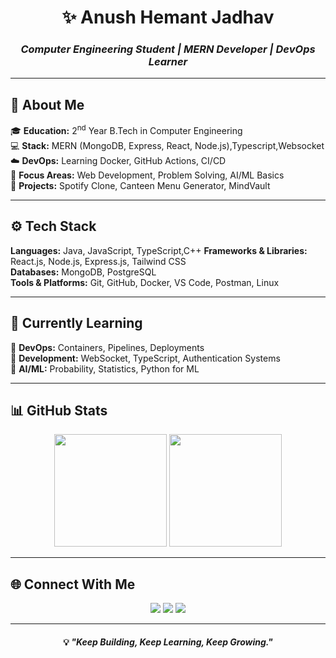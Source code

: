<!-- studentanush/README.md -->

<h1 align="center">✨ <b>Anush Hemant Jadhav</b></h1>
<h3 align="center"><i>Computer Engineering Student | MERN Developer | DevOps Learner</i></h3>

---

## 📘 About Me

🎓 **Education:** 2<sup>nd</sup> Year B.Tech in Computer Engineering  
💻 **Stack:** MERN (MongoDB, Express, React, Node.js),Typescript,Websocket  
☁️ **DevOps:** Learning Docker, GitHub Actions, CI/CD  
🧠 **Focus Areas:** Web Development, Problem Solving, AI/ML Basics  
🚀 **Projects:** Spotify Clone, Canteen Menu Generator, MindVault  

---

## ⚙️ Tech Stack

**Languages:** Java, JavaScript, TypeScript,C++ 
**Frameworks & Libraries:** React.js, Node.js, Express.js, Tailwind CSS  
**Databases:** MongoDB, PostgreSQL  
**Tools & Platforms:** Git, GitHub, Docker, VS Code, Postman, Linux  

---

## 🧩 Currently Learning

🔹 **DevOps:** Containers, Pipelines, Deployments  
🔹 **Development:** WebSocket, TypeScript, Authentication Systems  
🔹 **AI/ML:** Probability, Statistics, Python for ML  

---


## 📊 GitHub Stats

<p align="center">
  <img src="https://github-readme-stats.vercel.app/api?username=studentanush&show_icons=true&theme=tokyonight" height="180em" />
  <img src="https://github-readme-stats.vercel.app/api/top-langs/?username=studentanush&layout=compact&theme=tokyonight" height="180em" />
</p>

---

## 🌐 Connect With Me

<p align="center">
  <a href="https://github.com/studentanush"><img src="https://img.shields.io/badge/GitHub-181717?style=for-the-badge&logo=github&logoColor=white"></a>
  <a href="mailto:anushjadhav@gmail.com"><img src="https://img.shields.io/badge/Gmail-D14836?style=for-the-badge&logo=gmail&logoColor=white"></a>
  <a href="https://linkedin.com/in/anush-jadhav"><img src="https://img.shields.io/badge/LinkedIn-0077b5?style=for-the-badge&logo=linkedin&logoColor=white"></a>
</p>

---

<h4 align="center">💡 <i>"Keep Building, Keep Learning, Keep Growing."</i></h4>
